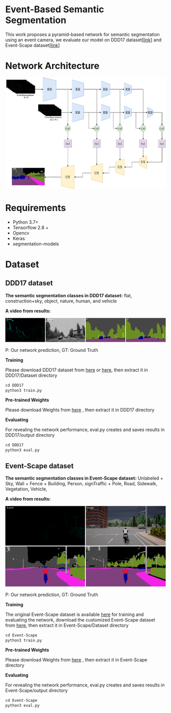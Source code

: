 # Event-Based Semantic Segmentation

This work proposes a pyramid-based network for semantic segmentation using an event camera, we evaluate our model on DDD17 dataset[[link](https://github.com/Shathe/Ev-SegNet#readme)] and Event-Scape dataset[[link](https://rpg.ifi.uzh.ch/RAMNet.html)] 

# Network Architecture

<img src="pic/eventmod.png" width="550" height="350">

# Requirements
* Python 3.7+
* Tensorflow 2.8 + 
* Opencv
* Keras
* segmentation-models


# Dataset

## DDD17 dataset

**The semantic segmentation classes in DDD17 dataset:** flat, construction+sky, object,  nature,  human, and vehicle

**A video from results:**

[![Watch the video](pic/rec1487417411_export_3772.png)](https://youtu.be/AL911t6QpBA)

P: Our network prediction, GT: Ground Truth

**Training**

Please download DDD17 dataset from [here](https://github.com/Shathe/Ev-SegNet) or [here](https://drive.google.com/file/d/1XEUfhho-2g8NH3AYT49zBhDjybHOWAkF/view?usp=sharing), then extract it in DDD17/Dataset directory
```
cd DDD17
python3 train.py
```

**Pre-trained Weights**

Please download Weights from [here](https://drive.google.com/file/d/15K_s0RYAuEi4DkH-mfuFvMq7Qp6yQwcX/view?usp=sharing) , then extract it in DDD17 directory

**Evaluating**

For revealing the network performance, eval.py creates and saves results in DDD17/output directory
```
cd DDD17
python3 eval.py
```




## Event-Scape dataset

**The semantic segmentation classes in Event-Scape dataset:** ‫‪Unlabeled‬‬‫‪ +‬‬ ‫‪Sky,‬‬ ‫‪Wall‬‬‫‪ +‬‬ ‫‪Fence‬‬ ‫‪+‬‬ ‫‪Building‬‬, Person‬‬, sign‬‬‫‪Traffic‬‬ ‫‪+‬‬ ‫‪Pole‬‬, ‫‪Road‬‬, ‫‪Sidewalk‬‬, Vegetation‬‬, Vehicle‬‬,

**A video from results:**

[![Watch the video](pic/05_001_0162_image.png)](https://youtu.be/Q1pNcZDNzos)

P: Our network prediction, GT: Ground Truth

**Training**

The original Event-Scape dataset is available [here](https://github.com/Shathe/Ev-SegNet) for training and evaluating the network, download the customized Event-Scape dataset from [here](https://drive.google.com/file/d/1XEUfhho-2g8NH3AYT49zBhDjybHOWAkF/view?usp=sharing), then extract it in Event-Scape/Dataset directory
```
cd Event-Scape
python3 train.py
```

**Pre-trained Weights**

Please download Weights from [here](https://drive.google.com/file/d/1OHDY8iooyAwIlNHPBKU-VPCIBNuFedhK/view?usp=sharing) , then extract it in Event-Scape directory

**Evaluating**

For revealing the network performance, eval.py creates and saves results in Event-Scape/output directory
```
cd Event-Scape
python3 eval.py
```






